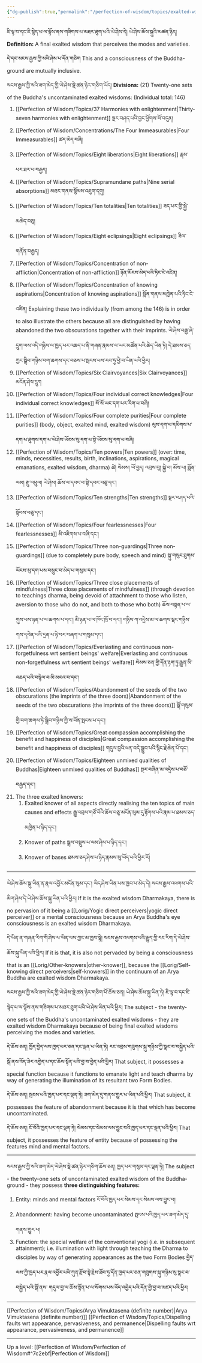 ```yaml
---
{"dg-publish":true,"permalink":"/perfection-of-wisdom/topics/exalted-wisdom-dharmakaya/"}
---
```


ཇི་ལྟ་བ་དང་ཇི་སྙེད་པ་ལ་ལྟོས་ནས་གཟིགས་པ་མཐར་ཐུག་པའི་ཡེ་ཤེས་དེ། ཡེ་ཤེས་ཆོས་སྐུའི་མཚན་ཉིད།
**Definition:** A final exalted wisdom that perceives the modes and varieties.

དེ་དང་སངས་རྒྱས་ཀྱི་སའི་ཤེས་པ་དོན་གཅིག
This and a consciousness of the Buddha-ground are mutually inclusive.

སངས་རྒྱས་ཀྱི་སའི་ཟག་མེད་ཀྱི་ཡེ་ཤེས་སྡེ་ཚན་ཉེར་གཅིག་ཡོད།
**Divisions:** (21) Twenty-one sets of the Buddha's uncontaminated exalted wisdoms: (Individual total: 146)
1. [[Perfection of Wisdom/Topics/37 Harmonies with enlightenment\|Thirty-seven harmonies with enlightenment]] སྔར་བཤད་པའི་བྱང་ཕྱོགས་སོ་བདུན།
2. [[Perfection of Wisdom/Concentrations/The Four Immeasurables\|Four Immeasurables]] ཚད་མེད་བཞི།
3. [[Perfection of Wisdom/Topics/Eight liberations\|Eight liberations]] རྣམ་པར་ཐར་པ་བརྒྱད།
4. [[Perfection of Wisdom/Topics/Supramundane paths\|Nine serial absorptions]] མཐར་གནས་སྙོམས་འཇུག་དགུ།
5. [[Perfection of Wisdom/Topics/Ten totalities\|Ten totalities]] ཟད་པར་གྱི་སྐྱེ་མཆེད་བཅུ།
6. [[Perfection of Wisdom/Topics/Eight eclipsings\|Eight eclipsings]] ཟིལ་གནོན་བརྒྱད།
7. [[Perfection of Wisdom/Topics/Concentration of non-affliction\|Concentration of non-affliction]] ཉོན་མོངས་མེད་པའི་ཏིང་ངེ་འཛིན།
8. [[Perfection of Wisdom/Topics/Concentration of knowing aspirations\|Concentration of knowing aspirations]] སྨོན་གནས་མཁྱེན་པའི་ཏིང་ངེ་འཛིན།
   Explaining these two individually (from among the 146) is in order to also illustrate the others because all are distinguished by having abandoned the two obscurations together with their imprints.
   ཡེ་ཤེས་བརྒྱ་ཞེ་དྲུག་ལས་འདི་གཉིས་ལ་ཁྱད་པར་འཆད་པ་ནི་གཞན་རྣམས་ལ་ཡང་མཚོན་པའི་ཆེད་ཡིན་ཏེ།
   དེ་ཐམས་ཅད་ཀྱང་སྒྲིབ་གཉིས་བག་ཆགས་དང་བཅས་པ་སྤངས་པས་རབ་ཏུ་ཕྱེ་བ་ཡིན་པའི་ཕྱིར།
9. [[Perfection of Wisdom/Topics/Six Clairvoyances\|Six Clairvoyances]] མངོན་ཤེས་དྲུག
10. [[Perfection of Wisdom/Topics/Four individual correct knowledges\|Four individual correct knowledges]] སོ་སོ་ཡང་དག་པར་རིག་པ་བཞི།
11. [[Perfection of Wisdom/Topics/Four complete purities\|Four complete purities]] (body, object, exalted mind, exalted wisdom)
    ལུས་དག་པ་དམིགས་པ་དག་པ་ཐུགས་དག་པ་ཡེ་ཤེས་ཡོངས་སུ་དག་པ་སྟེ་ཡོངས་སུ་དག་པ་བཞི།
12. [[Perfection of Wisdom/Topics/Ten powers\|Ten powers]] (over: time, minds, necessities, results, birth, inclinations, aspirations, magical emanations, exalted wisdom, dharma) ཚེ། སེམས། ཡོ་བྱད། འབྲས་བུ། སྐྱེ་བ། མོས་པ། སྨོན་ལམ། རྫུ་འཕྲུལ། ཡེ་ཤེས། ཆོས་ལ་དབང་བ་སྟེ་དབང་བཅུ་དང་།
13. [[Perfection of Wisdom/Topics/Ten strengths\|Ten strengths]] སྔར་བཤད་པའི་སྟོབས་བཅུ་དང་།
14. [[Perfection of Wisdom/Topics/Four fearlessnesses\|Four fearlessnesses]] མི་འཇིགས་པ་བཞི་དང་།
15. [[Perfection of Wisdom/Topics/Three non-guardings\|Three non-guardings]] (due to completely pure body, speech and mind)
    སྐུ་གསུང་ཐུགས་ཡོངས་སུ་དག་པས་བསྲུང་བ་མེད་པ་གསུམ་དང་།
16. [[Perfection of Wisdom/Topics/Three close placements of mindfulness\|Three close placements of mindfulness]] (through devotion to teachings dharma, being devoid of attachment to those who listen, aversion to those who do not, and both to those who both) 
    ཆོས་བསྟན་པ་ལ་གུས་པས་ཉན་པ་ལ་ཆགས་པ་དང་། མི་ཉན་པ་ལ་ཁོང་ཁྲོ་བ་དང་། 
    གཉིས་ཀ་འདྲེས་མ་ལ་ཆགས་སྡང་གཉིས་ཀས་དབེན་པའི་དྲན་པ་ཉེ་བར་བཞག་པ་གསུམ་དང་།
17. [[Perfection of Wisdom/Topics/Everlasting and continuous non-forgetfulness wrt sentient beings' welfare\|Everlasting and continuous non-forgetfulness wrt sentient beings' welfare]] 
    སེམས་ཅན་གྱི་དོན་རྟག་ཏུ་རྒྱུན་མི་འཆད་པའི་བསྙེལ་བ་མི་མངའ་བ་དང་།
18. [[Perfection of Wisdom/Topics/Abandonment of the seeds of the two obscurations (the imprints of the three doors)\|Abandonment of the seeds of the two obscurations (the imprints of the three doors)]]
    སྒོ་གསུམ་གྱི་བག་ཆགས་ཏེ་སྒྲིབ་གཉིས་ཀྱི་ས་བོན་སྤངས་པ་དང་།
19. [[Perfection of Wisdom/Topics/Great compassion accomplishing the benefit and happiness of disciples\|Great compassion accomplishing the benefit and happiness of disciples]]
    གདུལ་བྱའི་ཕན་བདེ་སྒྲུབ་པའི་སྙིང་རྗེ་ཆེན་པོ་དང་།
20. [[Perfection of Wisdom/Topics/Eighteen unmixed qualities of Buddhas\|Eighteen unmixed qualities of Buddhas]] སྔར་བཞིན་མ་འདྲེས་པ་བཅོ་བརྒྱད་དང་།
21. The three exalted knowers:
	1. Exalted knower of all aspects directly realising the ten topics of main causes and effects
	   རྒྱུ་འབྲས་གཙོ་བོའི་ཆོས་བཅུ་མངོན་སུམ་དུ་རྟོགས་པའི་རྣམ་པ་ཐམས་ཅད་མཁྱེན་པ་ཉིད་དང་།
	2. Knower of paths  སྒྲས་བསྡུས་པ་ལམ་ཤེས་པ་ཉིད་དང་།
	3. Knower of bases ཐམས་ཅད་ཤེས་པ་ཉིད་རྣམས་སུ་ཡོད་པའི་ཕྱིར་རོ།

---
ཡེ་ཤེས་ཆོས་སྐུ་ཡིན་ན་རྣལ་འབྱོར་མངོན་སུམ་དང་། ཡིད་ཤེས་ཡིན་པས་ཁྱབ་པ་མེད་དེ། སངས་རྒྱས་འཕགས་པའི་མིག་ཤེས་དེ་ཡེ་ཤེས་ཆོས་སྐུ་ཡིན་པའི་ཕྱིར། 
If it is the exalted wisdom Dharmakaya, there is no pervasion of it being a [[Lorig/Yogic direct perceivers\|yogic direct perceiver]] or a mental consciousness because an Arya Buddha's eye consciousness is an exalted wisdom Dharmakaya.

དེ་ཡིན་ན་གཞན་རིག་གི་ཤེས་པ་ཡིན་པས་ཀྱང་མ་ཁྱབ་སྟེ། སངས་རྒྱས་འཕགས་པའི་རྒྱུད་ཀྱི་རང་རིག་དེ་ཡེ་ཤེས་ཆོས་སྐུ་ཡིན་པའི་ཕྱིར། 
If it is that, it is also not pervaded by being a consciousness that is an [[Lorig/Other-knowers\|other-knower]], because the [[Lorig/Self-knowing direct perceivers\|self-knowers]] in the continuum of an Arya Buddha are exalted wisdom Dharmakaya.

སངས་རྒྱས་ཀྱི་སའི་ཟག་མེད་ཀྱི་ཡེ་ཤེས་སྡེ་ཚན་ཉེར་གཅིག་པོ་ཆོས་ཅན། ཡེ་ཤེས་ཆོས་སྐུ་ཡིན་ཏེ། 
ཇི་ལྟ་བ་དང་ཇི་སྙེད་པ་ལ་ལྟོས་ནས་གཟིགས་པ་མཐར་ཐུག་པའི་ཡེ་ཤེས་ཡིན་པའི་ཕྱིར། 
The subject - the twenty-one sets of the Buddha's uncontaminated exalted wisdoms - they are exalted wisdom Dharmakaya because of being final exalted wisdoms perceiving the modes and varieties.

དེ་ཆོས་ཅན། ཁྱོད་བྱེད་ལས་ཁྱད་པར་ཅན་དང་ལྡན་པ་ཡིན་ཏེ། 
རང་འབྲས་གཟུགས་སྐུ་གཉིས་ཀྱི་སྣང་བ་བསྐྱེད་པའི་སྒོ་ནས་འོད་ཟེར་འགྱེད་པ་དང་ཆོས་སྟོན་པའི་བྱ་བ་བྱེད་པའི་ཕྱིར། 
That subject, it possesses a special function because it functions to emanate light and teach dharma by way of generating the illumination of its resultant two Form Bodies.

དེ་ཆོས་ཅན། སྤངས་པའི་ཁྱད་པར་དང་ལྡན་ཏེ། ཟག་མེད་དུ་གནས་གྱུར་པ་ཡིན་པའི་ཕྱིར། 
That subject, it possesses the feature of abandonment because it is that which has become uncontaminated.

དེ་ཆོས་ཅན། ངོ་བོའི་ཁྱད་པར་དང་ལྡན་ཏེ། སེམས་དང་སེམས་ལས་བྱུང་བའི་ཁྱད་པར་དང་ལྡན་པའི་ཕྱིར། 
That subject, it possesses the feature of entity because of possessing the features mind and mental factors.

---
སངས་རྒྱས་ཀྱི་སའི་ཟག་མེད་ཡེ་ཤེས་སྡེ་ཚན་ཉེར་གཅིག་ཆོས་ཅན། ཁྱད་པར་གསུམ་དང་ལྡན་ཏེ། 
The subject - the twenty-one sets of uncontaminated exalted wisdom of the Buddha-ground - they possess **three distinguishing features:**
1. Entity: minds and mental factors ངོ་བོའི་ཁྱད་པར་སེམས་དང་སེམས་ལས་བྱུང་བ།
2. Abandonment: having become uncontaminated སྤངས་པའི་ཁྱད་པར་ཟག་མེད་དུ་གནས་གྱུར་པ།
3. Function: the special welfare of the conventional yogi (i.e. in subsequent attainment); i.e. illumination with light through teaching the Dharma to disciples by way of generating appearances as the two Form Bodies བྱེད་ལས་ཀྱི་ཁྱད་པར་རྣལ་འབྱོར་པའི་ཀུན་རྫོབ་སྟེ་རྗེས་ཐོབ་ཏུ་དོན་ཁྱད་པར་ཅན་གཟུགས་སྐུ་གཉིས་སུ་སྣང་བ་བསྐྱེད་པའི་སྒོ་ནས་
   གདུལ་བྱ་ལ་ཆོས་སྟོན་པ་ལ་སོགས་པས་འོད་འབྱེད་པའི་དོན་གྱི་བྱ་བ་མཛད་པའི་ཕྱིར། 


---
[[Perfection of Wisdom/Topics/Arya Vimuktasena (definite number)\|Arya Vimuktasena (definite number)]]
[[Perfection of Wisdom/Topics/Dispelling faults wrt appearance, pervasiveness, and permanence\|Dispelling faults wrt appearance, pervasiveness, and permanence]]

---
Up a level: [[Perfection of Wisdom/Perfection of Wisdom#^7c2ebf\|Perfection of Wisdom]]